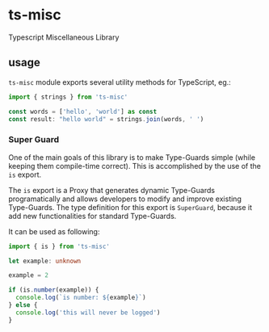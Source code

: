 # ts-misc
Typescript Miscellaneous Library

## usage
`ts-misc` module exports several utility methods for TypeScript, eg.:

```typescript
import { strings } from 'ts-misc'

const words = ['hello', 'world'] as const
const result: "hello world" = strings.join(words, ' ')
```

### Super Guard
One of the main goals of this library is to make Type-Guards simple (while keeping them compile-time correct). This is accomplished by the use of the `is` export.

The `is` export is a Proxy that generates dynamic Type-Guards programatically and allows developers to modify and improve existing Type-Guards. The type definition for this export is `SuperGuard`, because it add new functionalities for standard Type-Guards.

It can be used as following:

```typescript
import { is } from 'ts-misc'

let example: unknown

example = 2

if (is.number(example)) {
  console.log(`is number: ${example}`)
} else {
  console.log('this will never be logged')
}
```

